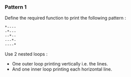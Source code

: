 ### Pattern 1

Define the required function to print the following pattern :

```text
*----
-*---
--*--
---*-
----*
```

<div class="hint">
Use 2 nested loops :

- One outer loop printing vertically i.e. the lines.
- And one inner loop printing each horizontal line.
</div>